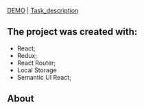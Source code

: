  [DEMO](https://zarichnyi.github.io/redux-react-blog/#/news/1) | [Task_description](https://docs.google.com/document/d/1TDERf16TKhzc6ygYMa2pIxDW6TvuVaDXpbNpRgtJTCM/edit)
 
 ## The project was created with:
 - React;
 - Redux;
 - React Router;
 - Local Storage
 - Semantic UI React;
 
 ## About
 
  


